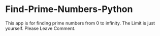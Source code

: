 # Find-Prime-Numbers-Python
This app is for finding prime numbers from 0 to infinity.
The Limit is just yourself.
Please Leave Comment.
